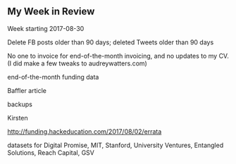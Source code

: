 ## My Week in Review

Week starting 2017-08-30

Delete FB posts older than 90 days; deleted Tweets older than 90 days

No one to invoice for end-of-the-month invoicing, and no updates to my CV. (I did make a few tweaks to audreywatters.com)

end-of-the-month funding data

Baffler article

backups

Kirsten

http://funding.hackeducation.com/2017/08/02/errata

datasets for Digital Promise, MIT, Stanford, University Ventures, Entangled Solutions, Reach Capital, GSV

